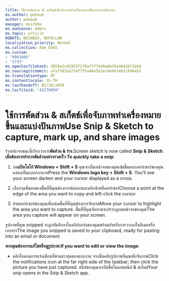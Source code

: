 ```yaml
---
title: ใช้การตัดส่วน & สเก็ตช์เพื่อจับภาพทำเครื่องหมายขึ้นและแบ่งปันภาพ
ms.author: pebaum
author: pebaum
manager: mnirkhe
ms.audience: Admin
ms.topic: article
ROBOTS: NOINDEX, NOFOLLOW
localization_priority: Normal
ms.collection: Adm_O365
ms.custom:
- "9001666"
- "3733"
ms.openlocfilehash: 3858a2cd2955f279aff77440abbd5e4642871bb8
ms.sourcegitcommit: a7a7581ba754f7f5a46e5b2ec0e667e82c8964b5
ms.translationtype: MT
ms.contentlocale: th-TH
ms.lasthandoff: 02/26/2020
ms.locfileid: "42279050"
---
```

# <a name="use-snip--sketch-to-capture-mark-up-and-share-images"></a><span data-ttu-id="b617e-102">ใช้การตัดส่วน & สเก็ตช์เพื่อจับภาพทำเครื่องหมายขึ้นและแบ่งปันภาพ</span><span class="sxs-lookup"><span data-stu-id="b617e-102">Use Snip & Sketch to capture, mark up, and share images</span></span>

<span data-ttu-id="b617e-103">ร่างหน้าจอขณะนี้เรียกว่าการ**ตัดส่วน & ร่าง**.</span><span class="sxs-lookup"><span data-stu-id="b617e-103">Screen sketch is now called **Snip & Sketch**.</span></span> <span data-ttu-id="b617e-104">**เมื่อต้องการทำการตัดส่วนอย่างรวดเร็ว**:</span><span class="sxs-lookup"><span data-stu-id="b617e-104">**To quickly take a snip**:</span></span>

1. <span data-ttu-id="b617e-105">กด**แป้นโลโก้ Windows + Shift + S** คุณจะเห็นหน้าจอของคุณเข้มขึ้นและเคอร์เซอร์ของคุณแสดงเป็นแบบกากบาท</span><span class="sxs-lookup"><span data-stu-id="b617e-105">Press the **Windows logo key + Shift + S**. You'll see your screen darken and your cursor displayed as a cross.</span></span> 

2. <span data-ttu-id="b617e-106">เลือกจุดที่ขอบของพื้นที่ที่คุณต้องการคัดลอกและคลิกซ้ายที่เคอร์เซอร์</span><span class="sxs-lookup"><span data-stu-id="b617e-106">Choose a point at the edge of the area you want to copy and left-click the cursor.</span></span> 

3. <span data-ttu-id="b617e-107">ย้ายเคอร์เซอร์ของคุณเพื่อเน้นพื้นที่ที่คุณต้องการจับภาพ</span><span class="sxs-lookup"><span data-stu-id="b617e-107">Move your cursor to highlight the area you want to capture.</span></span> <span data-ttu-id="b617e-108">พื้นที่ที่คุณจับภาพจะปรากฏบนหน้าจอของคุณ</span><span class="sxs-lookup"><span data-stu-id="b617e-108">The area you capture will appear on your screen.</span></span>

<span data-ttu-id="b617e-109">รูปภาพที่คุณ snipped จะถูกบันทึกลงในคลิปบอร์ดของคุณพร้อมสำหรับการวางลงในอีเมลหรือเอกสาร</span><span class="sxs-lookup"><span data-stu-id="b617e-109">The image you snipped is saved to your clipboard, ready for pasting into an email or document.</span></span> 

<span data-ttu-id="b617e-110">**หากคุณต้องการแก้ไขหรือดูรูปภาพ**:</span><span class="sxs-lookup"><span data-stu-id="b617e-110">**If you want to edit or view the image**:</span></span> 

- <span data-ttu-id="b617e-111">คลิกไอคอนการแจ้งเตือนที่ด้านขวาสุดของแถบงาน จากนั้นคลิกรูปภาพที่คุณเพิ่งจับภาพ</span><span class="sxs-lookup"><span data-stu-id="b617e-111">Click the notifications icon at the far right side of the taskbar; then click the picture you have just captured.</span></span> <span data-ttu-id="b617e-112">สนิปของคุณจะเปิดขึ้นในแอพสนิป & สเก็ตช์</span><span class="sxs-lookup"><span data-stu-id="b617e-112">Your snip opens in the Snip & Sketch app.</span></span>
